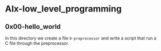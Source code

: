 # Alx-low_level_programming

## 0x00-hello_world
In this directory we create a file `0-preprocessor` and write a script that run a C file through the preprocessor.
